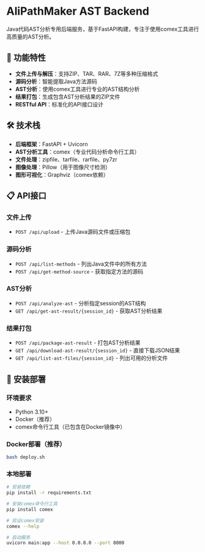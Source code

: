 # AliPathMaker AST Backend

Java代码AST分析专用后端服务，基于FastAPI构建，专注于使用comex工具进行高质量的AST分析。

## 🚀 功能特性

- **文件上传与解压**：支持ZIP、TAR、RAR、7Z等多种压缩格式
- **源码分析**：智能提取Java方法源码
- **AST分析**：使用comex工具进行专业的AST结构分析
- **结果打包**：生成包含AST分析结果的ZIP文件
- **RESTful API**：标准化的API接口设计

## 🛠️ 技术栈

- **后端框架**：FastAPI + Uvicorn
- **AST分析工具**：comex（专业代码分析命令行工具）
- **文件处理**：zipfile、tarfile、rarfile、py7zr
- **图像处理**：Pillow（用于图像尺寸检测）
- **图形可视化**：Graphviz（comex依赖）

## 📋 API接口

### 文件上传
- `POST /api/upload` - 上传Java源码文件或压缩包

### 源码分析
- `POST /api/list-methods` - 列出Java文件中的所有方法
- `POST /api/get-method-source` - 获取指定方法的源码

### AST分析
- `POST /api/analyze-ast` - 分析指定session的AST结构
- `GET /api/get-ast-result/{session_id}` - 获取AST分析结果

### 结果打包
- `POST /api/package-ast-result` - 打包AST分析结果
- `GET /api/download-ast-result/{session_id}` - 直接下载JSON结果
- `GET /api/list-ast-files/{session_id}` - 列出可用的分析文件

## 🔧 安装部署

### 环境要求
- Python 3.10+
- Docker（推荐）
- comex命令行工具（已包含在Docker镜像中）

### Docker部署（推荐）

```bash
bash deploy.sh
```

### 本地部署

```bash
# 安装依赖
pip install -r requirements.txt

# 安装comex命令行工具
pip install comex

# 验证comex安装
comex --help

# 启动服务
uvicorn main:app --host 0.0.0.0 --port 8000
```
